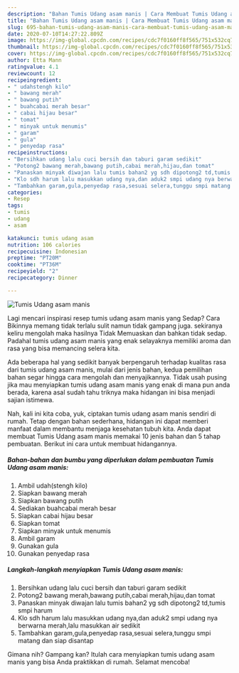 ```yaml
---
description: "Bahan Tumis Udang asam manis | Cara Membuat Tumis Udang asam manis Yang Paling Enak"
title: "Bahan Tumis Udang asam manis | Cara Membuat Tumis Udang asam manis Yang Paling Enak"
slug: 695-bahan-tumis-udang-asam-manis-cara-membuat-tumis-udang-asam-manis-yang-paling-enak
date: 2020-07-10T14:27:22.809Z
image: https://img-global.cpcdn.com/recipes/cdc7f0160ff8f565/751x532cq70/tumis-udang-asam-manis-foto-resep-utama.jpg
thumbnail: https://img-global.cpcdn.com/recipes/cdc7f0160ff8f565/751x532cq70/tumis-udang-asam-manis-foto-resep-utama.jpg
cover: https://img-global.cpcdn.com/recipes/cdc7f0160ff8f565/751x532cq70/tumis-udang-asam-manis-foto-resep-utama.jpg
author: Etta Mann
ratingvalue: 4.1
reviewcount: 12
recipeingredient:
- " udahstengh kilo"
- " bawang merah"
- " bawang putih"
- " buahcabai merah besar"
- " cabai hijau besar"
- " tomat"
- " minyak untuk menumis"
- " garam"
- " gula"
- " penyedap rasa"
recipeinstructions:
- "Bersihkan udang lalu cuci bersih dan taburi garam sedikit"
- "Potong2 bawang merah,bawang putih,cabai merah,hijau,dan tomat"
- "Panaskan minyak diwajan lalu tumis bahan2 yg sdh dipotong2 td,tumis smpi harum"
- "Klo sdh harum lalu masukkan udang nya,dan aduk2 smpi udang nya berwarna merah,lalu masukkan air sedikit"
- "Tambahkan garam,gula,penyedap rasa,sesuai selera,tunggu smpi matang dan siap disantap"
categories:
- Resep
tags:
- tumis
- udang
- asam

katakunci: tumis udang asam 
nutrition: 106 calories
recipecuisine: Indonesian
preptime: "PT20M"
cooktime: "PT36M"
recipeyield: "2"
recipecategory: Dinner

---
```



![Tumis Udang asam manis](https://img-global.cpcdn.com/recipes/cdc7f0160ff8f565/751x532cq70/tumis-udang-asam-manis-foto-resep-utama.jpg)

Lagi mencari inspirasi resep tumis udang asam manis yang Sedap? Cara Bikinnya memang tidak terlalu sulit namun tidak gampang juga. sekiranya keliru mengolah maka hasilnya Tidak Memuaskan dan bahkan tidak sedap. Padahal tumis udang asam manis yang enak selayaknya memiliki aroma dan rasa yang bisa memancing selera kita.



Ada beberapa hal yang sedikit banyak berpengaruh terhadap kualitas rasa dari tumis udang asam manis, mulai dari jenis bahan, kedua pemilihan bahan segar hingga cara mengolah dan menyajikannya. Tidak usah pusing jika mau menyiapkan tumis udang asam manis yang enak di mana pun anda berada, karena asal sudah tahu triknya maka hidangan ini bisa menjadi sajian istimewa.


Nah, kali ini kita coba, yuk, ciptakan tumis udang asam manis sendiri di rumah. Tetap dengan bahan sederhana, hidangan ini dapat memberi manfaat dalam membantu menjaga kesehatan tubuh kita. Anda dapat membuat Tumis Udang asam manis memakai 10 jenis bahan dan 5 tahap pembuatan. Berikut ini cara untuk membuat hidangannya.

<!--inarticleads1-->

##### Bahan-bahan dan bumbu yang diperlukan dalam pembuatan Tumis Udang asam manis:

1. Ambil  udah(stengh kilo)
1. Siapkan  bawang merah
1. Siapkan  bawang putih
1. Sediakan  buahcabai merah besar
1. Siapkan  cabai hijau besar
1. Siapkan  tomat
1. Siapkan  minyak untuk menumis
1. Ambil  garam
1. Gunakan  gula
1. Gunakan  penyedap rasa




<!--inarticleads2-->

##### Langkah-langkah menyiapkan Tumis Udang asam manis:

1. Bersihkan udang lalu cuci bersih dan taburi garam sedikit
1. Potong2 bawang merah,bawang putih,cabai merah,hijau,dan tomat
1. Panaskan minyak diwajan lalu tumis bahan2 yg sdh dipotong2 td,tumis smpi harum
1. Klo sdh harum lalu masukkan udang nya,dan aduk2 smpi udang nya berwarna merah,lalu masukkan air sedikit
1. Tambahkan garam,gula,penyedap rasa,sesuai selera,tunggu smpi matang dan siap disantap




Gimana nih? Gampang kan? Itulah cara menyiapkan tumis udang asam manis yang bisa Anda praktikkan di rumah. Selamat mencoba!
